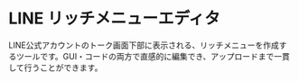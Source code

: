 # LINE リッチメニューエディタ

LINE公式アカウントのトーク画面下部に表示される、リッチメニューを作成するツールです。GUI・コードの両方で直感的に編集でき、アップロードまで一貫して行うことができます。